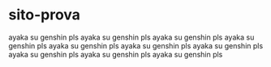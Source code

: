 # sito-prova

ayaka su genshin pls ayaka su genshin pls ayaka su genshin pls ayaka su genshin pls ayaka su genshin pls ayaka su genshin pls ayaka su genshin pls ayaka su genshin pls ayaka su genshin pls ayaka su genshin pls

